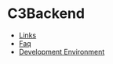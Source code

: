 # C3Backend

- [Links](04_c3-backend/links.md)
- [Faq](04_c3-backend/faq.md)
- [Development Environment](04_c3-backend/devenv.md)